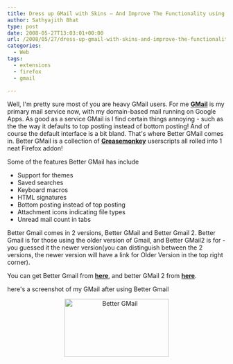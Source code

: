 ```yaml
---
title: Dress up GMail with Skins – And Improve The Functionality using Better GMail
author: Sathyajith Bhat
type: post
date: 2008-05-27T13:03:01+00:00
url: /2008/05/27/dress-up-gmail-with-skins-and-improve-the-functionality/
categories:
  - Web
tags:
  - extensions
  - firefox
  - gmail
  
---
```



Well, I'm pretty sure most of you are heavy GMail users. For me **[GMail][1]** is my primary mail service now, with my domain-based mail running on Google Apps. As good as a service GMail is I find certain things annoying - such as the the way it defaults to top posting instead of bottom posting! And of course the default interface is a bit bland. That's where Better GMail comes in. Better GMail is a collection of **[Greasemonkey][2]** userscripts all rolled into 1 neat Firefox addon!

Some of the features Better GMail has include

  * Support for themes
  * Saved searches
  * Keyboard macros
  * HTML signatures
  * Bottom posting instead of top posting
  * Attachment icons indicating file types
  * Unread mail count in tabs

<!--more-->



Better Gmail comes in 2 versions, Better GMail and Better Gmail 2. Better Gmail is for those using the older version of Gmail, and Better GMail2 is for - you guessed it the newer version(you can distinguish between the 2 versions, the newer version will have a link for Older Version in the top right corner).

You can get Better Gmail from **<a href="https://addons.mozilla.org/en-US/firefox/addon/4866" target="_blank">here</a>**, and better GMail 2 from **<a href="https://addons.mozilla.org/en-US/firefox/addon/6076" target="_blank">here</a>**.

here's a screenshot of my GMail after using Better Gmail

<p style="text-align: center;">
  <a href="https://flickr.com/photos/sathyabhat/2526350703/" target="_blank"><img class="aligncenter" src="https://farm3.static.flickr.com/2223/2526350703_87a06fc016_m.jpg" alt="Better GMail" width="240" height="134" /></a>
</p>

 [1]: https://gmail.com/
 [2]: https://addons.mozilla.org/en-US/firefox/addon/748
